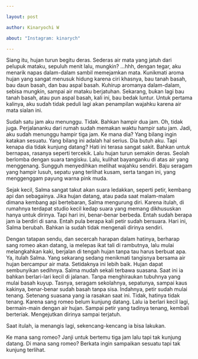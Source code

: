 ```yaml
---

layout: post

author: Kinaryochi W

about: "Instagram: kinarych"

---
```




Siang itu, hujan turun begitu deras. Sederas air mata yang jatuh dari pelupuk mataku, sepuluh menit lalu, mungkin? …hhh, dengan tegar, aku menarik napas dalam-dalam sambil memejamkan mata. Kunikmati aroma hujan yang sangat menusuk hidung karena ciri khasnya, bau tanah basah, bau daun basah, dan bau aspal basah. Kuhirup aromanya dalam-dalam, sebisa mungkin, sampai air mataku berjatuhan. Sekarang, bukan lagi bau tanah basah, atau pun aspal basah, kali ini, bau bedak luntur. Untuk pertama kalinya, aku sudah tidak peduli lagi akan penampilan wajahku karena air mata sialan ini.



Sudah satu jam aku menunggu. Tidak. Bahkan hampir dua jam. Oh, tidak juga. Perjalananku dari rumah sudah memakan waktu hampir satu jam. Jadi, aku sudah menunggu hampir tiga jam. Ke mana dia? Yang bilang ingin katakan sesuatu. Yang bilang ini adalah hal serius. Dia butuh aku. Tapi kenapa dia tidak kunjung datang? Hati ini terasa sangat sakit. Bahkan untuk bernapas, rasanya seperti tercekik. Lalu hujan turun semakin deras. Seolah berlomba dengan suara tangisku. Lalu, kulihat bayanganku di atas air yang menggenang. Sungguh menyedihkan melihat wajahku sendiri. Baju seragam yang hampir lusuh, sepatu yang terlihat kusam, serta tangan ini, yang menggenggam payung warna pink muda.



Sejak kecil, Salma sangat takut akan suara ledakkan, seperti petir, kembang api dan sebagainya. Jika hujan datang, atau pada saat malam-malam dimana kembang api bertebaran, Salma mengurung diri. Karena itulah, di rumahnya terdapat studio kecil kedap suara yang memang dikhususkan hanya untuk dirinya. Tapi hari ini, benar-benar berbeda. Entah sudah berapa jam ia berdiri di sana. Entah pula berapa kali petir sudah bersuara. Hari ini, Salma berubah. Bahkan ia sudah tidak mengenali dirinya sendiri.





 

Dengan tatapan sendu, dan secercah harapan dalam hatinya, berharap sang romeo akan datang, ia melepas ikat tali di rambutnya, lalu mulai melangkahkan kaki, berjalan di tengah hujan tanpa tau harus berbuat apa. Ya, itulah Salma. Yang sekarang sedang menikmati tangisnya bersama air hujan bercampur air mata. Setidaknya ini lebih baik. Hujan dapat sembunyikan sedihnya. Salma mudah sekali terbawa suasana. Saat ini ia bahkan berlari-lari kecil di jalanan. Tanpa menghiraukan tubuhnya yang mulai basah kuyup. Tasnya, seragam sekolahnya, sepatunya, sampai kaus kakinya, benar-benar sudah basah tanpa sisa. Indahnya, petir sudah mulai tenang. Setenang suasana yang ia rasakan saat ini. Tidak, hatinya tidak tenang. Karena sang romeo belum kunjung datang. Lalu ia berlari kecil lagi, bermain-main dengan air hujan. Sampai petir yang tadinya tenang, kembali berteriak. Mengejutkan dirinya sampai terjatuh.

Saat itulah, ia menangis lagi, sekencang-kencang ia bisa lakukan.



Ke mana sang romeo? Janji untuk bertemu tiga jam lalu tapi tak kunjung datang. Di mana sang romeo? Berkata ingin sampaikan sesuatu tapi tak kunjung terlihat.
